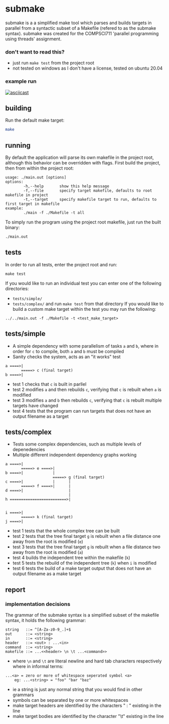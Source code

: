 # submake
submake is a a simplified make tool which parses and builds targets in parallel from a syntactic subset of a Makefile (refered to as the submake syntax).
submake was created for the COMPSCI711 'parallel programming using threads' assignment.
### don't want to read this?
- just run `make test` from the project root
- not tested on windows as I don't have a license, tested on ubuntu 20.04
### example run
[![asciicast](https://asciinema.org/a/E3d4TYpnD4XYIhMG3VaY9ivkh.svg)](https://asciinema.org/a/E3d4TYpnD4XYIhMG3VaY9ivkh)
## building
Run the default make target:
```bash
make 
```
## running
By default the application will parse its own makefile in the project root, although this behavior can be overridden with flags. First build the project, then from within the project root:
```
usage: ./main.out [options]
options:
        -h,--help       show this help message
        -f,--file       specify target makefile, defaults to root makefile in project
        -t,--target     specify makefile target to run, defaults to first target in makefile
example:
        ./main -f ./Makefile -t all
```
To simply run the program using the project root makefile, just run the built binary:
```bash
./main.out
```
## tests
In order to run all tests, enter the project root and run:
```
make test
```
If you would like to run an individual test you can enter one of the following directories: 
- `tests/simple/`
- `tests/complex/`
and run `make test` from that directory
If you would like to build a custom make target within the test you may run the following:
```
../../main.out -f ./Makefile -t <test_make_target>
```
## tests/simple
- A simple dependency with some parallelism of tasks `a` and `b`, where in order for `c` to compile, both `a` and `b` must be compiled
- Sanity checks the system, acts as an "it works" test
```
a ====>|
       =====> c (final target)
b ====>|
```
- test 1 checks that `c` is built in parllel
- test 2 modifies `a` and then rebuilds `c`, verifying that `c` is rebuilt when `a` is modified
- test 3 modifies `a` and `b` then rebuilds `c`, verifying that `c` is rebuilt multiple targets have changed
- test 4 tests that the program can run targets that does not have an output filename as a target
## tests/complex
- Tests some complex dependencies, such as multiple levels of depenedencies
- Multiple different independent dependency graphs working 
```
a ====>|
       =====> e ====>|
b ====>|             |
                     =====> g (final target)
c ====>|             |      |
       =====> f ====>|      |
d ====>|                    |
                            |
h =========================>|


i ====>|
       =====> k (final target)
j ====>|
```
- test 1 tests that the whole complex tree can be built
- test 2 tests that the tree final target `g` is rebuilt when a file distance one away from the root is modified (`e`)
- test 3 tests that the tree final target `g` is rebuilt when a file distance two away from the root is modified (`a`)
- test 4 builds the independent tree within the makefile (`k`)
- test 5 tests the rebuild of the independent tree (`k`) when `i` is modified
- test 6 tests the build of a make target output that does not have an output filename as a make target
## report
### implementation decisions
The grammar of the submake syntax is a simplified subset of the makefile syntax, it holds the following grammar:
```
string   ::= ^[A-Za-z0-9_.]+$
out      ::= <string>
in       ::= <string>
header   ::= <out> : ...<in> 
command  ::= <string>
makefile ::= ...<<header> \n \t ...<command>>
```
- where `\n` and `\t` are literal newline and hard tab characters respectively
where in informal terms:
```
...<a> = zero or more of whitespace seperated symbol <a>
    eg: ...<string> = "foo" "bar "baz"
```
- ie a string is just any normal string that you would find in other grammars
- symbols can be separated by one or more whitespaces 
- make target headers are identified by the characters " : " existing in the line
- make target bodies are identified by the character "\t" existing in the line
